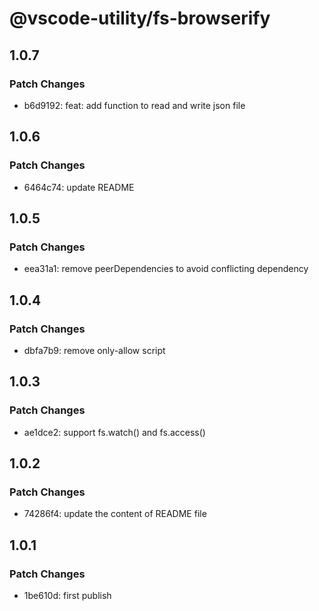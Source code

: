 # @vscode-utility/fs-browserify

## 1.0.7

### Patch Changes

- b6d9192: feat: add function to read and write json file

## 1.0.6

### Patch Changes

- 6464c74: update README

## 1.0.5

### Patch Changes

- eea31a1: remove peerDependencies to avoid conflicting dependency

## 1.0.4

### Patch Changes

- dbfa7b9: remove only-allow script

## 1.0.3

### Patch Changes

- ae1dce2: support fs.watch() and fs.access()

## 1.0.2

### Patch Changes

- 74286f4: update the content of README file

## 1.0.1

### Patch Changes

- 1be610d: first publish
